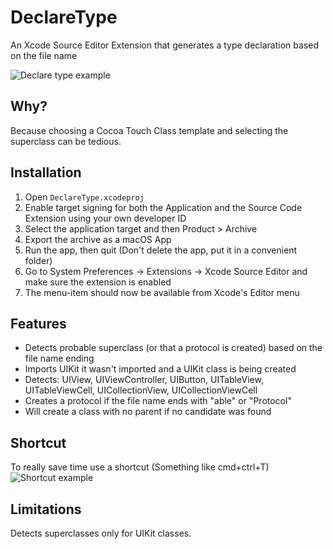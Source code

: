 # DeclareType
An Xcode Source Editor Extension that generates a type declaration based on the file name

![Declare type example](https://github.com/timaktimak/DeclareType/blob/master/Assets/ViewControllerExample.gif)


## Why?

Because choosing a Cocoa Touch Class template and selecting the superclass can be tedious.

## Installation

1. Open ``DeclareType.xcodeproj``
2. Enable target signing for both the Application and the Source Code Extension using your own developer ID
3. Select the application target and then Product > Archive
4. Export the archive as a macOS App
5. Run the app, then quit (Don't delete the app, put it in a convenient folder)
6. Go to System Preferences -> Extensions -> Xcode Source Editor and make sure the extension is enabled
7. The menu-item should now be available from Xcode's Editor menu

## Features
- Detects probable superclass (or that a protocol is created) based on the file name ending
- Imports UIKit it wasn't imported and a UIKit class is being created
- Detects: UIView, UIViewController, UIButton, UITableView, UITableViewCell, UICollectionView, UICollectionViewCell
- Creates a protocol if the file name ends with "able" or "Protocol"
- Will create a class with no parent if no candidate was found

## Shortcut
To really save time use a shortcut (Something like cmd+ctrl+T)
![Shortcut example](https://github.com/timaktimak/DeclareType/blob/master/Assets/Shortcut.png)

## Limitations
Detects superclasses only for UIKit classes.
